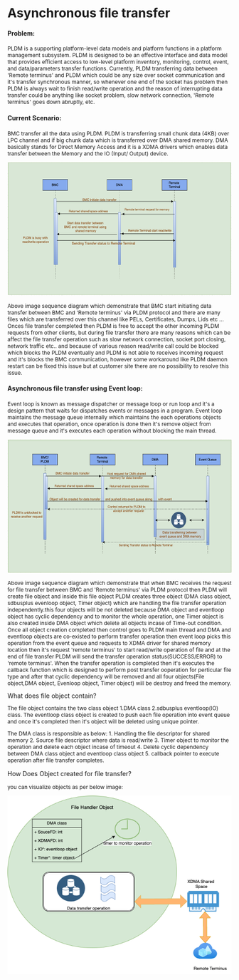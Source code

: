 # Asynchronous file transfer
    
    
#### Problem:
<p style="font-size: 12px;">
    PLDM is a supporting platform-level data models and platform functions in a platform management subsystem. PLDM is designed
    to be an effective interface and data model that provides efficient access to low-level platform inventory, monitoring, control,
    event, and data/parameters transfer functions.
    Currently, PLDM transferring data between 'Remote terminus' and PLDM which could be any size over socket communication and it's transfer 
    synchronous manner, so whenever one end of the socket has problem then PLDM is always wait to finish read/write operation and 
    the reason of interrupting data transfer could be anything like socket problem, slow network connection, 'Remote terminus' goes down abruptly, etc.
</p>

#### Current Scenario:

<p style="font-size: 12px;">
BMC transfer all the data using PLDM. PLDM is transferring small chunk data (4KB) over LPC channel and if big chunk data which is transferred over DMA shared memory. DMA basically stands for Direct Memory Access and it is a XDMA drivers which enables data transfer between the Memory and the IO (Input/ Output) device.    
</p>

<img src="normalflow.png" width="600" height="300" style="border: 1px solid \#000;">

<p style="font-size: 12px;">
Above image sequence diagram which demonstrate that BMC start initiating data transfer between BMC and 'Remote terminus' via PLDM protocol and 
there are many files which are transferred over this channel like PELs, Certificates, Dumps, Lids etc ...
Onces file transfer completed then PLDM is free to accept the other incoming PLDM requests from other clients, but during file
transfer there are many reasons which can be affect the file transfer operation such as slow network connection, socket port closing,
network traffic etc.. and because of various reason read/write call could be blocked which blocks the PLDM eventually and PLDM is 
not able to receives incoming request and it's blocks the BMC communication, however some workaround like PLDM daemon restart can be 
fixed this issue but at customer site there are no possibility to resolve this issue.
</p>


#### Asynchronous file transfer using Event loop:

<p style="font-size: 12px;">
Event loop is known as message dispatcher or message loop or run loop and it's a design pattern that waits for dispatches events or messages in a program. Event loop maintains the message queue internally which maintains the each operations objects and executes that operation, once operation is done then it's remove object from message queue and it's executes each operation without blocking the main thread.
</p>

<img src="AIODiag-1.png" alt="Description" width="600" height="300">

<p style="font-size: 12px;">
Above image sequence diagram which demonstrate that when BMC receives the request for file transfer between BMC and 'Remote terminus' via PLDM protocol then PLDM will create file object and inside this file object PLDM creates three object (DMA class object, sdbusplus evenloop object, Timer object) which are handling the file transfer operation independently.this four objects will be not deleted because DMA object and eventloop object has cyclic dependency and to monitor the whole operation, one Timer object is also created inside DMA object which delete all objects incase of Time-out condition. Once all object creation completed then control goes to PLDM main thread and DMA and eventloop objects are co-existed to perform transfer operation then event loop picks this operation from the event queue and requests to XDMA driver for shared memory location then it's request 'remote terminus' to start read/write operation of file and at the end of file transfer PLDM will send the transfer operation status(SUCCESS/ERROR) to 'remote terminus'.
When the transfer operation is completed then it's executes the callback function which is designed to perform post transfer ooperation for perticular file type and after that cyclic dependency will be removed and all four objects(File object,DMA object, Evenloop object, Timer object) will be destroy and freed the memory.
</p>
What does file object contain?

<p style="font-size: 12px;">
The file object contains the two class object 1.DMA class 2.sdbusplus eventloop(IO) class.
The eventloop class object is created to push each file operation into event queue and once it's completed then it's object will be deleted using unique pointer.
</p>
<p style="font-size: 12px;">
The DMA class is responsible as below:
1. Handling the file descriptor for shared memory 
2. Source file descriptor where data is read/write
3. Timer object to monitor the operation and delete each object incase of timeout
4. Delete cyclic dependency between DMA class object and eventloop class object
5. callback pointer to execute operation after file transfer completes.
</p>

How Does Object created for file transfer?
<p style="font-size: 12px;">
you can visualize objects as per below image:
</p>

<img src="objectVisual.drawio-1.png" alt="Description" width="700" height="400">